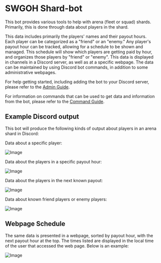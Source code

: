 # SWGOH Shard-bot
This bot provides various tools to help with arena (fleet or squad) shards.  Primarily, this is done through data about players in the shard.  

This data includes primarily the players' names and their payout hours.  Each player can be categorized as a "friend" or an "enemy."  Any player's payout hour can be tracked, allowing for a schedule to be shown and managed.  This schedule will show which players are getting paid by hour, and organizes those players by "friend" or "enemy".  This data is displayed in channels in a Discord server, as well as at a specific webpage.  The data can be maintained by using Discord bot commands, in addition to some administrative webpages.

For help getting started, including adding the bot to your Discord server, please refer to the [Admin Guide](admin-guide.md).

For information on commands that can be used to get data and information from the bot, please refer to the [Command Guide](command-guide.md).

## Example Discord output
This bot will produce the following kinds of output about players in an arena shard in Discord:

Data about a specific player:

![Image](images/command_pl.png)

Data about the players in a specific payout hour:

![Image](images/command_po.png)

Data about the players in the next known payout:

![Image](images/command_np.png)

Data about known friend players or enemy players:

![Image](images/command_friends_output.png)

## Webpage Schedule
The same data is presented in a webpage, sorted by payout hour, with the next payout hour at the top.  The times listed are displayed in the local time of the user that accessed the web page.  Below is an example:

![Image](images/webpage.png)
